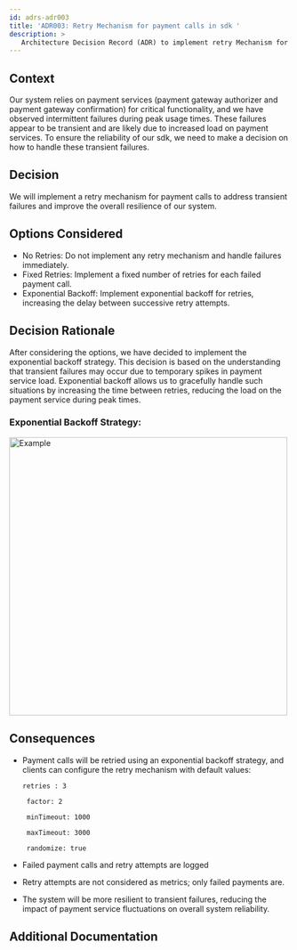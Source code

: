 ```yaml
---
id: adrs-adr003
title: 'ADR003: Retry Mechanism for payment calls in sdk '
description: >
   Architecture Decision Record (ADR) to implement retry Mechanism for payment calls in sdk
---
```

## Context
Our system relies on payment services (payment gateway authorizer and payment gateway confirmation) for critical functionality, and we have observed intermittent failures during peak usage times. These failures appear to be transient and are likely due to increased load on payment services. To ensure the reliability of our sdk, we need to make a decision on how to handle these transient failures.

## Decision
We will implement a retry mechanism for payment calls to address transient failures and improve the overall resilience of our system.

## Options Considered
* No Retries: Do not implement any retry mechanism and handle failures immediately.
* Fixed Retries: Implement a fixed number of retries for each failed payment call.
* Exponential Backoff: Implement exponential backoff for retries, increasing the delay between successive retry attempts.
  
##  Decision Rationale
After considering the options, we have decided to implement the exponential backoff strategy. This decision is based on the understanding that transient failures may occur due to temporary spikes in payment service load. Exponential backoff allows us to gracefully handle such situations by increasing the time between retries, reducing the load on the payment service during peak times.

### Exponential Backoff Strategy:
<img src="https://github.com/pns-si5-al-course/al-newbank-23-24-al-23-24-b-v5/blob/main/images/retry.png" width="500" height="500" alt="Example">

## Consequences
* Payment calls will be retried using an exponential backoff strategy, and clients can configure the retry mechanism with default values:

     `retries : 3`
  
     ` factor: 2`

     ` minTimeout: 1000`
  
     ` maxTimeout: 3000`
  
     ` randomize: true`

* Failed payment calls and retry attempts are logged
* Retry attempts are not considered as metrics; only failed payments are. 
* The system will be more resilient to transient failures, reducing the impact of payment service fluctuations on overall system reliability.
  
## Additional Documentation
